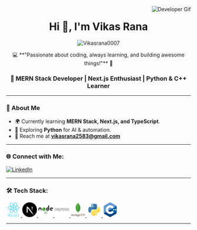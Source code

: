 <img align="right" src="https://raw.githubusercontent.com/4r7if3x/4r7if3x/main/.assets/developer.gif" alt="Developer Gif"/>

<h1 align="center">Hi 👋, I'm Vikas Rana</h1>

<p align="center">
  <img src="https://komarev.com/ghpvc/?username=Vikasrana0007&label=Profile%20views&color=0e75b6&style=flat" alt="Vikasrana0007" />
</p>
<p align="center">💻 **"Passionate about coding, always learning, and building awesome things!"** 🚀</p>


<h3 align="center">
 🚀 MERN Stack Developer | Next.js Enthusiast | Python & C++ Learner
</h3>

---

### 🌱 About Me 
- 🌍 Currently learning **MERN Stack, Next.js, and TypeScript**.  
- 🤖 Exploring **Python** for AI & automation.  
- 📩 Reach me at **vikasrana2583@gmail.com**  

---

### 🌐 Connect with Me:
<p align="left">
  <a href="https://linkedin.com/in/vikas9998/" target="_blank">
    <img src="https://raw.githubusercontent.com/rahuldkjain/github-profile-readme-generator/master/src/images/icons/Social/linked-in-alt.svg" alt="LinkedIn" height="30" width="40"/>
  </a>
</p>

---

### 🛠️ Tech Stack:
<p align="left">
  <a href="https://reactjs.org/" target="_blank" rel="noreferrer">
    <img src="https://raw.githubusercontent.com/devicons/devicon/master/icons/react/react-original-wordmark.svg" alt="React" width="40" height="40"/>
  </a>
  <a href="https://nextjs.org/" target="_blank" rel="noreferrer">
    <img src="https://raw.githubusercontent.com/devicons/devicon/master/icons/nextjs/nextjs-original.svg" alt="Next.js" width="40" height="40"/>
  </a>
  <a href="https://nodejs.org" target="_blank" rel="noreferrer">
    <img src="https://raw.githubusercontent.com/devicons/devicon/master/icons/nodejs/nodejs-original-wordmark.svg" alt="Node.js" width="40" height="40"/>
  </a>
  <a href="https://expressjs.com" target="_blank" rel="noreferrer">
    <img src="https://raw.githubusercontent.com/devicons/devicon/master/icons/express/express-original-wordmark.svg" alt="Express.js" width="40" height="40"/>
  </a>
  <a href="https://www.mongodb.com/" target="_blank" rel="noreferrer">
    <img src="https://raw.githubusercontent.com/devicons/devicon/master/icons/mongodb/mongodb-original-wordmark.svg" alt="MongoDB" width="40" height="40"/>
  </a>
  <a href="https://www.python.org" target="_blank" rel="noreferrer">
    <img src="https://raw.githubusercontent.com/devicons/devicon/master/icons/python/python-original.svg" alt="Python" width="40" height="40"/>
  </a>
  <a href="https://www.w3schools.com/cpp/" target="_blank" rel="noreferrer">
    <img src="https://raw.githubusercontent.com/devicons/devicon/master/icons/cplusplus/cplusplus-original.svg" alt="C++" width="40" height="40"/>
  </a>
</p>

---

